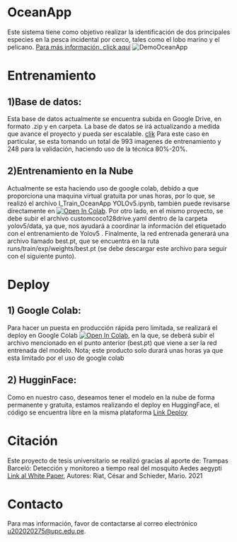 # OceanApp
Este sistema tiene como objetivo realizar la identificación de dos principales especies en la pesca incidental por cerco, tales como el lobo marino y el pelicano. [Para más información, click aquí](https://docs.google.com/presentation/d/1T5CdcLSzgRe8cQpoi_sPB4U170551NGOrZNykcJD0xU/edit?usp=sharing)
![DemoOceanApp](https://user-images.githubusercontent.com/34106936/164496704-9e4ce7b8-644e-4b4a-9edf-5d5fb1295925.gif)

# Entrenamiento
## 1)Base de datos:
Esta base de datos actualmente se encuentra subida en Google Drive, en formato .zip y en carpeta. La base de datos se irá actualizando a medida que avance el proyecto  y pueda ser escalable. [clik](https://drive.google.com/file/d/1_DBkt7YAei8rbQK5Nzvezl0AF4G7x9RF/view?usp=sharing)
Para este caso en particular, se esta tomando un total de 993 imagenes de entrenamiento y 248 para la validación, haciendo uso de la técnica 80%-20%.
## 2)Entrenamiento en la Nube
Actualmente se esta haciendo uso de google colab, debido a que proporciona una maquina virtual gratuita por unas horas, por lo que, se realizó el archivo I_Train_OceanApp YOLOv5.ipynb, también puede revisarse directamente en [![Open In Colab](https://colab.research.google.com/assets/colab-badge.svg)](https://colab.research.google.com/drive/1zn7WAplrncgc4dnmUqBwAs39rTaNAJ9F?usp=sharing). Por otro lado, en el mismo proyecto, se debe subir el archivo customcoco128drive.yaml dentro de la carpeta yolov5/data, ya que, nos ayudará a coordinar la información del etiquetado con el entrenamiento de Yolov5 .
Finalmente, la red entrenada generará una archivo llamado best.pt, que se encuentra en la ruta runs/train/exp/weights/best.pt (se debe descargar este archivo para seguir con el siguiente punto).
# Deploy
## 1) Google Colab:
Para hacer un puesta en producción rápida pero limitada, se realizará el deploy en Google Colab [![Open In Colab](https://colab.research.google.com/assets/colab-badge.svg)](https://colab.research.google.com/drive/1j0T8gdLIa0X8fzkIgFpXDoU27BF49RUz?usp=sharing), en la que, se deberá subir el archivo mencionado en el punto anterior (best.pt) que viene a ser la red entrenada del modelo.
Nota; este producto solo durará unas horas ya que esta limitado por el uso de google colab
## 2) HugginFace:
Como en nuestro caso, deseamos tener el modelo en la nube de forma permanente y gratuita, estamos realizando el deploy en HuggingFace, el código se encuentra libre en la misma plataforma [Link Deploy](https://huggingface.co/spaces/hexenbiest/OceanApp)
# Citación
Este proyecto de tesis universitario se realizó gracias al aporte de:
Trampas Barceló: Detección y monitoreo a tiempo real del mosquito Aedes aegypti [Link al White Paper](https://docs.google.com/presentation/d/1T5CdcLSzgRe8cQpoi_sPB4U170551NGOrZNykcJD0xU/edit?usp=sharing),
Autores: Riat, César  and Schieder, Mario.
2021

# Contacto 
Para mas información, favor de contactarse al correo electrónico u202020275@upc.edu.pe.

